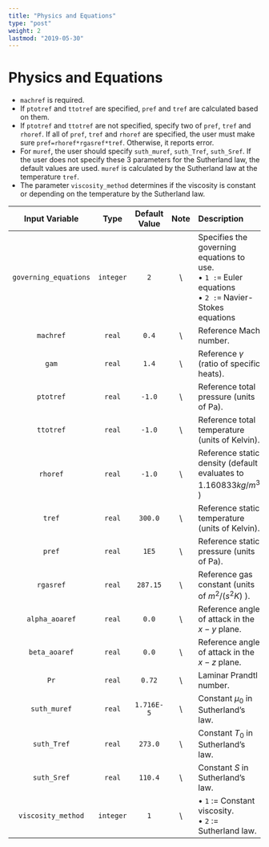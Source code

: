 ```yaml
---
title: "Physics and Equations"
type: "post"
weight: 2
lastmod: "2019-05-30"
---
```


# Physics and Equations

- `machref` is required.
- If `ptotref` and `ttotref` are specified, `pref` and `tref` are calculated based on them.
- If `ptotref` and `ttotref` are not specified, specify two of `pref`, `tref` and `rhoref`. If all of `pref`, `tref` and `rhoref` are specified, the user must make sure `pref=rhoref*rgasref*tref`. Otherwise, it reports error.
- For `muref`, the user should specify `suth_muref`, `suth_Tref`, `suth_Sref`. If the user does not specify these 3 parameters for the Sutherland law, the default values are used. `muref` is calculated by the Sutherland law at the temperature `tref`.
- The parameter `viscosity_method` determines if the viscosity is constant or depending on the temperature by the Sutherland law.

| Input Variable        | Type          | Default Value | Note  | Description                                                                                                                   |
| :------------:        | :-----------: | :-----:       | :---: | :--------------------------------------------------------------------------------                                             |
| `governing_equations` | `integer`     | `2`           | \\    | Specifies the governing equations to use. <br> $\bullet$ `1 :=` Euler equations <br> $\bullet$ `2 :=` Navier-Stokes equations |
| `machref`             | `real`        | `0.4`         | \\    | Reference Mach number.                                                                                                        |
| `gam`                 | `real`        | `1.4`         | \\    | Reference $\gamma$ (ratio of specific heats).                                                                                 |
| `ptotref`             | `real`        | `-1.0`        | \\    | Reference total pressure (units of Pa).                                                                                       |
| `ttotref`             | `real`        | `-1.0`        | \\    | Reference total temperature (units of Kelvin).                                                                                |
| `rhoref`              | `real`        | `-1.0`        | \\    | Reference static density (default evaluates to $1.160833 kg/m^3$ )                                                            |
| `tref`                | `real`        | `300.0`       | \\    | Reference static temperature (units of Kelvin).                                                                               |
| `pref`                | `real`        | `1E5`         | \\    | Reference static pressure (units of Pa).                                                                                      |
| `rgasref`             | `real`        | `287.15`      | \\    | Reference gas constant (units of $m^2/(s^2 K)$ ).                                                                             |
| `alpha_aoaref`        | `real`        | `0.0`         | \\    | Reference angle of attack in the $x-y$ plane.                                                                                 |
| `beta_aoaref`         | `real`        | `0.0`         | \\    | Reference angle of attack in the $x-z$ plane.                                                                                 |
| `Pr`                  | `real`        | `0.72`        | \\    | Laminar Prandtl number.                                                                                                       |
| `suth_muref`          | `real`        | `1.716E-5`    | \\    | Constant $\mu_0$ in Sutherland’s law.                                                                                         |
| `suth_Tref`           | `real`        | `273.0`       | \\    | Constant $T_0$ in Sutherland’s law.                                                                                           |
| `suth_Sref`           | `real`        | `110.4`       | \\    | Constant $S$ in Sutherland’s law.                                                                                             |
| `viscosity_method`    | `integer`     | `1`           | \\    | $\bullet$ `1` := Constant viscosity. <br> $\bullet$ `2` := Sutherland law.                                                    |

